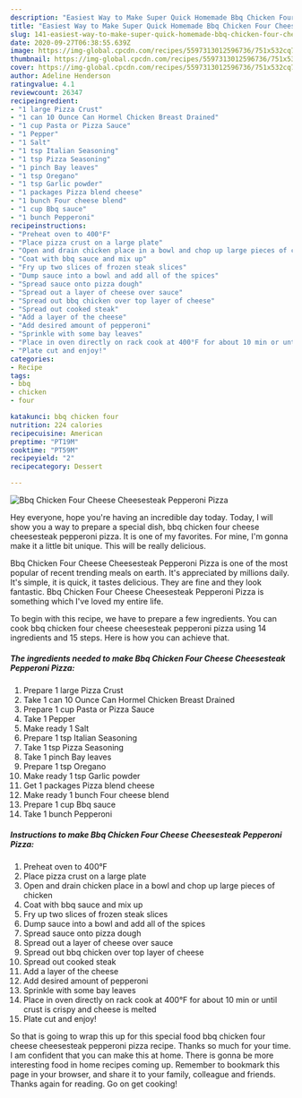 ```yaml
---
description: "Easiest Way to Make Super Quick Homemade Bbq Chicken Four Cheese Cheesesteak Pepperoni Pizza"
title: "Easiest Way to Make Super Quick Homemade Bbq Chicken Four Cheese Cheesesteak Pepperoni Pizza"
slug: 141-easiest-way-to-make-super-quick-homemade-bbq-chicken-four-cheese-cheesesteak-pepperoni-pizza
date: 2020-09-27T06:38:55.639Z
image: https://img-global.cpcdn.com/recipes/5597313012596736/751x532cq70/bbq-chicken-four-cheese-cheesesteak-pepperoni-pizza-recipe-main-photo.jpg
thumbnail: https://img-global.cpcdn.com/recipes/5597313012596736/751x532cq70/bbq-chicken-four-cheese-cheesesteak-pepperoni-pizza-recipe-main-photo.jpg
cover: https://img-global.cpcdn.com/recipes/5597313012596736/751x532cq70/bbq-chicken-four-cheese-cheesesteak-pepperoni-pizza-recipe-main-photo.jpg
author: Adeline Henderson
ratingvalue: 4.1
reviewcount: 26347
recipeingredient:
- "1 large Pizza Crust"
- "1 can 10 Ounce Can Hormel Chicken Breast Drained"
- "1 cup Pasta or Pizza Sauce"
- "1 Pepper"
- "1 Salt"
- "1 tsp Italian Seasoning"
- "1 tsp Pizza Seasoning"
- "1 pinch Bay leaves"
- "1 tsp Oregano"
- "1 tsp Garlic powder"
- "1 packages Pizza blend cheese"
- "1 bunch Four cheese blend"
- "1 cup Bbq sauce"
- "1 bunch Pepperoni"
recipeinstructions:
- "Preheat oven to 400°F"
- "Place pizza crust on a large plate"
- "Open and drain chicken place in a bowl and chop up large pieces of chicken"
- "Coat with bbq sauce and mix up"
- "Fry up two slices of frozen steak slices"
- "Dump sauce into a bowl and add all of the spices"
- "Spread sauce onto pizza dough"
- "Spread out a layer of cheese over sauce"
- "Spread out bbq chicken over top layer of cheese"
- "Spread out cooked steak"
- "Add a layer of the cheese"
- "Add desired amount of pepperoni"
- "Sprinkle with some bay leaves"
- "Place in oven directly on rack cook at 400°F for about 10 min or until crust is crispy and cheese is melted"
- "Plate cut and enjoy!"
categories:
- Recipe
tags:
- bbq
- chicken
- four

katakunci: bbq chicken four 
nutrition: 224 calories
recipecuisine: American
preptime: "PT19M"
cooktime: "PT59M"
recipeyield: "2"
recipecategory: Dessert

---
```



![Bbq Chicken Four Cheese Cheesesteak Pepperoni Pizza](https://img-global.cpcdn.com/recipes/5597313012596736/751x532cq70/bbq-chicken-four-cheese-cheesesteak-pepperoni-pizza-recipe-main-photo.jpg)

Hey everyone, hope you're having an incredible day today. Today, I will show you a way to prepare a special dish, bbq chicken four cheese cheesesteak pepperoni pizza. It is one of my favorites. For mine, I'm gonna make it a little bit unique. This will be really delicious.

Bbq Chicken Four Cheese Cheesesteak Pepperoni Pizza is one of the most popular of recent trending meals on earth. It's appreciated by millions daily. It's simple, it is quick, it tastes delicious. They are fine and they look fantastic. Bbq Chicken Four Cheese Cheesesteak Pepperoni Pizza is something which I've loved my entire life.




To begin with this recipe, we have to prepare a few ingredients. You can cook bbq chicken four cheese cheesesteak pepperoni pizza using 14 ingredients and 15 steps. Here is how you can achieve that.

<!--inarticleads1-->

##### The ingredients needed to make Bbq Chicken Four Cheese Cheesesteak Pepperoni Pizza:

1. Prepare 1 large Pizza Crust
1. Take 1 can 10 Ounce Can Hormel Chicken Breast Drained
1. Prepare 1 cup Pasta or Pizza Sauce
1. Take 1 Pepper
1. Make ready 1 Salt
1. Prepare 1 tsp Italian Seasoning
1. Take 1 tsp Pizza Seasoning
1. Take 1 pinch Bay leaves
1. Prepare 1 tsp Oregano
1. Make ready 1 tsp Garlic powder
1. Get 1 packages Pizza blend cheese
1. Make ready 1 bunch Four cheese blend
1. Prepare 1 cup Bbq sauce
1. Take 1 bunch Pepperoni




<!--inarticleads2-->

##### Instructions to make Bbq Chicken Four Cheese Cheesesteak Pepperoni Pizza:

1. Preheat oven to 400°F
1. Place pizza crust on a large plate
1. Open and drain chicken place in a bowl and chop up large pieces of chicken
1. Coat with bbq sauce and mix up
1. Fry up two slices of frozen steak slices
1. Dump sauce into a bowl and add all of the spices
1. Spread sauce onto pizza dough
1. Spread out a layer of cheese over sauce
1. Spread out bbq chicken over top layer of cheese
1. Spread out cooked steak
1. Add a layer of the cheese
1. Add desired amount of pepperoni
1. Sprinkle with some bay leaves
1. Place in oven directly on rack cook at 400°F for about 10 min or until crust is crispy and cheese is melted
1. Plate cut and enjoy!




So that is going to wrap this up for this special food bbq chicken four cheese cheesesteak pepperoni pizza recipe. Thanks so much for your time. I am confident that you can make this at home. There is gonna be more interesting food in home recipes coming up. Remember to bookmark this page in your browser, and share it to your family, colleague and friends. Thanks again for reading. Go on get cooking!
